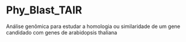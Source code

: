 # Phy_Blast_TAIR
Análise genômica para estudar a homologia ou similaridade de um gene candidado com genes de arabidopsis thaliana

